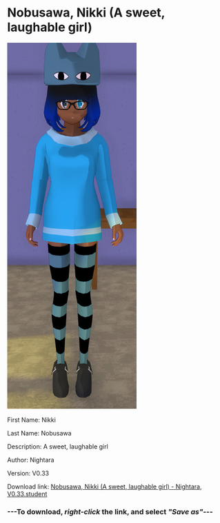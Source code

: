 # Nobusawa, Nikki (A sweet, laughable girl)

<img src = "https://raw.githubusercontent.com/Arbiter1223/Daigaku-Gurashi-Custom-Students/master/Students/Files/Nobusawa%2C%20Nikki%20(A%20sweet%2C%20laughable%20girl).png">

First Name: Nikki

Last Name: Nobusawa

Description: A sweet, laughable girl

Author: Nightara

Version: V0.33

Download link: <a href="https://raw.githubusercontent.com/Arbiter1223/Daigaku-Gurashi-Custom-Students/master/Students/Files/Nobusawa%2C%20Nikki%20(A%20sweet%2C%20laughable%20girl)%20-%20Nightara%2C%20V0.33.student">Nobusawa, Nikki (A sweet, laughable girl) - Nightara, V0.33.student</a>

### ---**To download, _right-click_ the link, and select _"Save as"_**---
